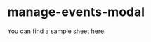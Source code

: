 # manage-events-modal
You can find a sample sheet [here](<https://docs.google.com/spreadsheets/d/18L40aZP4E8fmEiFmRN_82l9HbTOFX4DP-_CyV51N7ok/edit#gid=845557072>).
